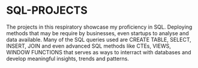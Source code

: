 # SQL-PROJECTS
The projects in this respiratory showcase my proficiency in SQL. Deploying methods that may be require by businesses, even startups to analyse and data available. Many of the SQL queries used are CREATE TABLE, SELECT, INSERT, JOIN and even advanced SQL methods like CTEs, VIEWS, WINDOW FUNCTIONS that serves as ways to interract with databases and develop meaningful insights, trends and patterns.
